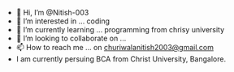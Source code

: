 - 👋 Hi, I’m @Nitish-003
- 👀 I’m interested in ... coding
- 🌱 I’m currently learning ... programming from chrisy university
- 💞️ I’m looking to collaborate on ...
- 📫 How to reach me ... on churiwalanitish2003@gmail.com
- I am currently persuing BCA from Christ University, Bangalore.
<!---
Nitish-003/Nitish-003 is a ✨ special ✨ repository because its `README.md` (this file) appears on your GitHub profile.
You can click the Preview link to take a look at your changes.
--->
